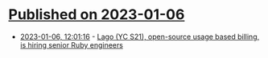 # [Published on 2023-01-06](index.md)

* [2023-01-06, 12:01:16](https://news.ycombinator.com/item?id=34273766) - [Lago (YC S21), open-source usage based billing, is hiring senior Ruby engineers](https://www.ycombinator.com/companies/lago/jobs/RvvzKuM-sr-back-end-ruby-engineer)
